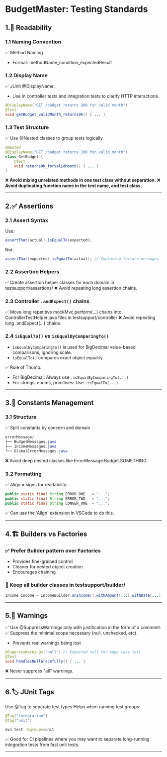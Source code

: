 # **BudgetMaster: Testing Standards**

## **1.📁 Readability**

### **1.1 Naming Convention**
✅ Method Naming
- Format: methodName_condition_expectedResult

### **1.2 Display Name**
✅ JUnit @DisplayName:
- Use in controller tests and integration tests to clarify HTTP interactions.
```java
@DisplayName("GET /budget returns 200 for valid month")
@Test
void getBudget_validMonth_returnsOk() { ... }
```

### **1.3 Test Structure**
✅ Use @Nested classes to group tests logically
```java
@Nested
@DisplayName("GET /budget returns 200 for valid month")
class GetBudget {
    @Test
    void returnsOk_forValidMonth() { ... }
}
```
❌ **Avoid mixing unrelated methods in one test class without separation.**
❌ **Avoid duplicating function name in the test name, and test class.**

---

## **2.✅ Assertions**

### **2.1 Assert Syntax**
Use:
```java
assertThat(actual).isEqualTo(expected);
```
Not:
```java
assertThat(expected).isEqualTo(actual); // Confusing failure messages
```

### **2.2 Assertion Helpers**
✅ Create assertion helper classes for each domain in testsupport/assertions/
❌ Avoid repeating long assertion chains.


### **2.3 Controller `.andExpect()` chains**
✅ Move long repetitive mockMvc.perform(...) chains into ControllerTestHelper.java files in testsupport/controller
❌ Avoid repeating long .andExpect(...) chains.

### **2.4 `isEqualTo()` vs `isEqualByComparingTo()`**
- `isEqualByComparingTo()` is used for BigDecimal value-based comparisons, ignoring scale.
- `isEqualTo()` compares exact object equality.

✅ Rule of Thumb:
- For BigDecimal: Always use `.isEqualByComparingTo(...)`
- For strings, enums, primitives: Use `.isEqualTo(...)`

---

## **3.🔢 Constants Management**

### **3.1 Structure**
✅ Split constants by concern and domain
```java
errorMessage/
├── BudgetMessages.java
├── IncomeMessages.java
└── GlobalErrorMessages.java
```
❌ Avoid deep nested classes like ErrorMessage.Budget.SOMETHING.

### **3.2 Formatting**
✅ Align = signs for readability:
```java
public static final String ERROR_ONE   = "...";
public static final String ERROR_TWO   = "...";
public static final String LONGER_ONE  = "...";
```
✅ Can use the 'Align' extension in VSCode to do this.

---

## **4.🏗 Builders vs Factories**

### ✅ Prefer Builder pattern over Factories
- Provides fine-grained control
- Cleaner for nested object creation
- Encourages chaining

### 📁 Keep all builder classes in testsupport/builder/
```java
Income income = IncomeBuilder.anIncome().withAmount(...).withDate(...).build();
```

---

## **5.🚫 Warnings**

✅ Use @SuppressWarnings only with justification in the form of a comment.
✅ Suppress the minimal scope necessary (null, unchecked, etc).
- Prevents real warnings being lost

```java
@SuppressWarnings("null") // Expected null for edge case test
@Test
void handlesNullGracefully() { ... }
```
❌ Never suppress "all" warnings.

--- 

## **6.🏷 JUnit Tags**

Use @Tag to separate test types
Helps when running test groups:

```java
@Tag("integration")
@Tag("unit")
```

```bash
mvn test -Dgroups=unit
```
✅ Good for CI pipelines where you may want to separate long-running integration tests from fast unit tests.

--- 